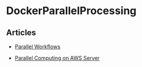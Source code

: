 # DockerParallelProcessing

## Articles

 - [Parallel Workflows](https://dzone.com/articles/parallel-workflows-on-kubernetes)
 
 - [Parallel Computing on AWS Server](https://medium.com/statuscode/prototyping-a-parallel-computing-cluster-using-docker-25ea836a269b)
 
 
